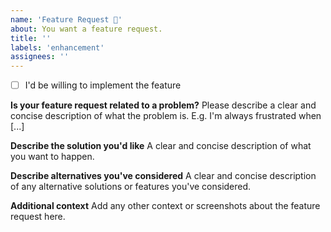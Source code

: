 ```yaml
---
name: 'Feature Request 🔮'
about: You want a feature request.
title: ''
labels: 'enhancement'
assignees: ''
---
```


<!--

Verdaccio is a project addressed for voluntaries, if you appreciate this project consider to donate.
1$/month - minimal contribution
5$/month - nice contribution
500$ - help to promote this project, marketing, stickers.
2000$/year - sponsor status, your company logo will be in our readme, meetups talks and your request will have high priority

https://opencollective.com/verdaccio

As reminder, the Open Source must be sustainable.
-->

- [ ] I'd be willing to implement the feature

**Is your feature request related to a problem?**
Please describe a clear and concise description of what the problem is. E.g. I'm always frustrated when [...]

**Describe the solution you'd like**
A clear and concise description of what you want to happen.

**Describe alternatives you've considered**
A clear and concise description of any alternative solutions or features you've considered.

**Additional context**
Add any other context or screenshots about the feature request here.
